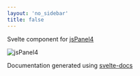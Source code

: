 ```yaml
---
layout: 'no_sidebar'
title: false
---
```


Svelte component for [jsPanel4](https://jspanel.de/)

![jsPanel4](https://camo.githubusercontent.com/b33c8c2ab2586f9532f8161bf9bda42aaa5584a4/68747470733a2f2f7265732e636c6f7564696e6172792e636f6d2f73746566616e7374726165737365722d65752f696d6167652f75706c6f61642f76313535383630313432362f6a7350616e656c342e372e302d73616d706c652d70616e656c732d313932305f797a6f6264392e6a7067)

Documentation generated using [svelte-docs](https://alexxnb.github.io/svelte-docs/)
